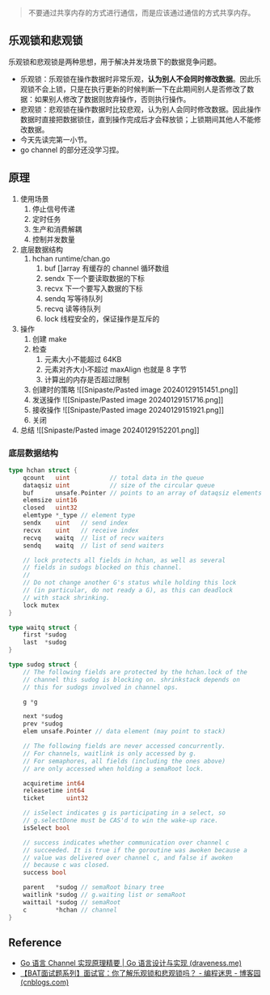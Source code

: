 >  不要通过共享内存的方式进行通信，而是应该通过通信的方式共享内存。

## 乐观锁和悲观锁

乐观锁和悲观锁是两种思想，用于解决并发场景下的数据竞争问题。

- 乐观锁：乐观锁在操作数据时非常乐观，**认为别人不会同时修改数据**。因此乐观锁不会上锁，只是在执行更新的时候判断一下在此期间别人是否修改了数据：如果别人修改了数据则放弃操作，否则执行操作。
- 悲观锁：悲观锁在操作数据时比较悲观，认为别人会同时修改数据。因此操作数据时直接把数据锁住，直到操作完成后才会释放锁；上锁期间其他人不能修改数据。
- 今天先读完第一小节。
- go channel 的部分还没学习捏。

## 原理

1. 使用场景
	1. 停止信号传递
	2. 定时任务
	3. 生产和消费解耦
	4. 控制并发数量
2. 底层数据结构
	1. hchan runtime/chan.go
		1. buf []array 有缓存的 channel 循环数组
		2. sendx 下一个要读取数据的下标
		3. recvx 下一个要写入数据的下标
		4. sendq 写等待队列
		5. recvq 读等待队列
		6. lock 线程安全的，保证操作是互斥的
3. 操作
	1. 创建 make
	2. 检查
		1. 元素大小不能超过 64KB
		2. 元素对齐大小不超过 maxAlign 也就是 8 字节
		3. 计算出的内存是否超过限制
	3. 创建时的策略 ![[Snipaste/Pasted image 20240129151451.png]]
	4. 发送操作 ![[Snipaste/Pasted image 20240129151716.png]]
	5. 接收操作 ![[Snipaste/Pasted image 20240129151921.png]]
	6. 关闭
4. 总结 ![[Snipaste/Pasted image 20240129152201.png]]

### 底层数据结构

```go
type hchan struct {
	qcount   uint           // total data in the queue
	dataqsiz uint           // size of the circular queue
	buf      unsafe.Pointer // points to an array of dataqsiz elements
	elemsize uint16
	closed   uint32
	elemtype *_type // element type
	sendx    uint   // send index
	recvx    uint   // receive index
	recvq    waitq  // list of recv waiters
	sendq    waitq  // list of send waiters

	// lock protects all fields in hchan, as well as several
	// fields in sudogs blocked on this channel.
	//
	// Do not change another G's status while holding this lock
	// (in particular, do not ready a G), as this can deadlock
	// with stack shrinking.
	lock mutex
}

type waitq struct {
	first *sudog
	last  *sudog
}

type sudog struct {
	// The following fields are protected by the hchan.lock of the
	// channel this sudog is blocking on. shrinkstack depends on
	// this for sudogs involved in channel ops.

	g *g

	next *sudog
	prev *sudog
	elem unsafe.Pointer // data element (may point to stack)

	// The following fields are never accessed concurrently.
	// For channels, waitlink is only accessed by g.
	// For semaphores, all fields (including the ones above)
	// are only accessed when holding a semaRoot lock.

	acquiretime int64
	releasetime int64
	ticket      uint32

	// isSelect indicates g is participating in a select, so
	// g.selectDone must be CAS'd to win the wake-up race.
	isSelect bool

	// success indicates whether communication over channel c
	// succeeded. It is true if the goroutine was awoken because a
	// value was delivered over channel c, and false if awoken
	// because c was closed.
	success bool

	parent   *sudog // semaRoot binary tree
	waitlink *sudog // g.waiting list or semaRoot
	waittail *sudog // semaRoot
	c        *hchan // channel
}
```

## Reference

- [Go 语言 Channel 实现原理精要 | Go 语言设计与实现 (draveness.me)](https://draveness.me/golang/docs/part3-runtime/ch06-concurrency/golang-channel/)
- [【BAT面试题系列】面试官：你了解乐观锁和悲观锁吗？ - 编程迷思 - 博客园 (cnblogs.com)](https://www.cnblogs.com/kismetv/p/10787228.html)
